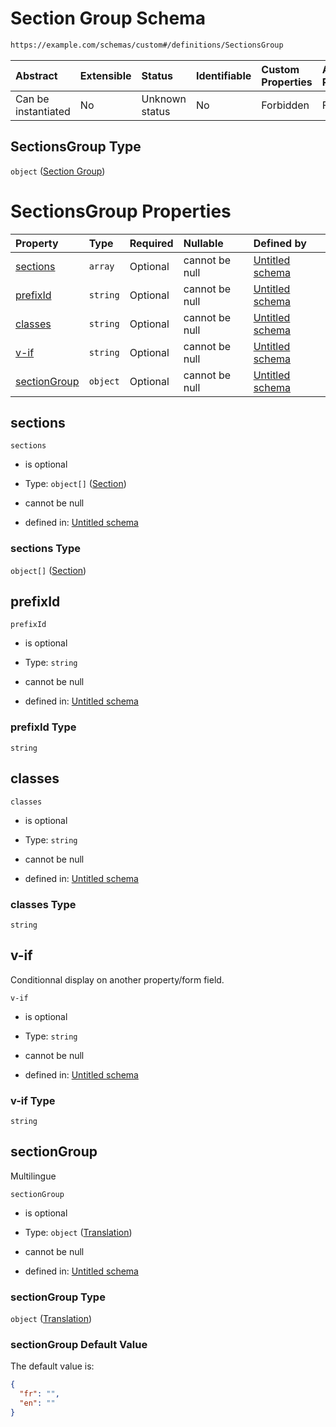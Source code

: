 # Section Group Schema

```txt
https://example.com/schemas/custom#/definitions/SectionsGroup
```



| Abstract            | Extensible | Status         | Identifiable | Custom Properties | Additional Properties | Access Restrictions | Defined In                                                                   |
| :------------------ | :--------- | :------------- | :----------- | :---------------- | :-------------------- | :------------------ | :--------------------------------------------------------------------------- |
| Can be instantiated | No         | Unknown status | No           | Forbidden         | Forbidden             | none                | [FRW.form.schema.json\*](../out/FRW.form.schema.json "open original schema") |

## SectionsGroup Type

`object` ([Section Group](frw-definitions-section-group.md))

# SectionsGroup Properties

| Property                      | Type     | Required | Nullable       | Defined by                                                                                                                                                  |
| :---------------------------- | :------- | :------- | :------------- | :---------------------------------------------------------------------------------------------------------------------------------------------------------- |
| [sections](#sections)         | `array`  | Optional | cannot be null | [Untitled schema](frw-definitions-section-group-properties-sections.md "https://example.com/schemas/custom#/definitions/SectionsGroup/properties/sections") |
| [prefixId](#prefixid)         | `string` | Optional | cannot be null | [Untitled schema](frw-definitions-section-group-properties-prefixid.md "https://example.com/schemas/custom#/definitions/SectionsGroup/properties/prefixId") |
| [classes](#classes)           | `string` | Optional | cannot be null | [Untitled schema](frw-definitions-section-group-properties-classes.md "https://example.com/schemas/custom#/definitions/SectionsGroup/properties/classes")   |
| [v-if](#v-if)                 | `string` | Optional | cannot be null | [Untitled schema](frw-definitions-section-group-properties-v-if.md "https://example.com/schemas/custom#/definitions/SectionsGroup/properties/v-if")         |
| [sectionGroup](#sectiongroup) | `object` | Optional | cannot be null | [Untitled schema](frw-definitions-translation.md "https://example.com/schemas/custom#/definitions/SectionsGroup/properties/sectionGroup")                   |

## sections



`sections`

*   is optional

*   Type: `object[]` ([Section](frw-definitions-section.md))

*   cannot be null

*   defined in: [Untitled schema](frw-definitions-section-group-properties-sections.md "https://example.com/schemas/custom#/definitions/SectionsGroup/properties/sections")

### sections Type

`object[]` ([Section](frw-definitions-section.md))

## prefixId



`prefixId`

*   is optional

*   Type: `string`

*   cannot be null

*   defined in: [Untitled schema](frw-definitions-section-group-properties-prefixid.md "https://example.com/schemas/custom#/definitions/SectionsGroup/properties/prefixId")

### prefixId Type

`string`

## classes



`classes`

*   is optional

*   Type: `string`

*   cannot be null

*   defined in: [Untitled schema](frw-definitions-section-group-properties-classes.md "https://example.com/schemas/custom#/definitions/SectionsGroup/properties/classes")

### classes Type

`string`

## v-if

Conditionnal display on another property/form field.

`v-if`

*   is optional

*   Type: `string`

*   cannot be null

*   defined in: [Untitled schema](frw-definitions-section-group-properties-v-if.md "https://example.com/schemas/custom#/definitions/SectionsGroup/properties/v-if")

### v-if Type

`string`

## sectionGroup

Multilingue

`sectionGroup`

*   is optional

*   Type: `object` ([Translation](frw-definitions-translation.md))

*   cannot be null

*   defined in: [Untitled schema](frw-definitions-translation.md "https://example.com/schemas/custom#/definitions/SectionsGroup/properties/sectionGroup")

### sectionGroup Type

`object` ([Translation](frw-definitions-translation.md))

### sectionGroup Default Value

The default value is:

```json
{
  "fr": "",
  "en": ""
}
```
